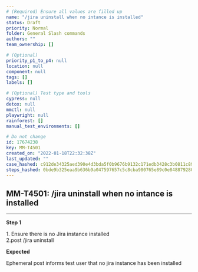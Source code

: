 ```yaml
---
# (Required) Ensure all values are filled up
name: "/jira uninstall when no intance is installed"
status: Draft
priority: Normal
folder: General Slash commands
authors: ""
team_ownership: []

# (Optional)
priority_p1_to_p4: null
location: null
component: null
tags: []
labels: []

# (Optional) Test type and tools
cypress: null
detox: null
mmctl: null
playwright: null
rainforest: []
manual_test_environments: []

# Do not change
id: 17674238
key: MM-T4501
created_on: "2022-01-18T22:32:38Z"
last_updated: ""
case_hashed: c912de34325aed390e4d3bda5f0b9676b9132c171edb3428c3b0811c89beaa180be0d0a94148e3b1700b4f6d6ad9435a
steps_hashed: 0bde9b325eaa9b636b9a047597657c5c8cba980765e89c0e84887928046325be42e3848edd32a2f1fb6d4451e5e5447d
---
```


<!-- (Auto-generated) Based on frontmatter's "key" and "name" -->

## MM-T4501: /jira uninstall when no intance is installed

---

**Step 1**

1\. Ensure there is no Jira instance installed\
2.post /jira uninstall

**Expected**

Ephemeral post informs test user that no jira instance has been installed

